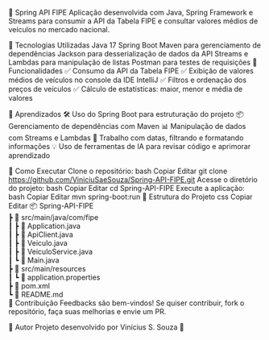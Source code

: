 🚀 Spring API FIPE
Aplicação desenvolvida com Java, Spring Framework e Streams para consumir a API da Tabela FIPE e consultar valores médios de veículos no mercado nacional.

📌 Tecnologias Utilizadas
Java 17
Spring Boot
Maven para gerenciamento de dependências
Jackson para desserialização de dados da API
Streams e Lambdas para manipulação de listas
Postman para testes de requisições
🔧 Funcionalidades
✅ Consumo da API da Tabela FIPE
✅ Exibição de valores médios de veículos no console da IDE IntelliJ
✅ Filtros e ordenação dos preços de veículos
✅ Cálculo de estatísticas: maior, menor e média de valores

📖 Aprendizados
🛠️ Uso do Spring Boot para estruturação do projeto
📦 Gerenciamento de dependências com Maven
📊 Manipulação de dados com Streams e Lambdas
📅 Trabalho com datas, filtrando e formatando informações
💡 Uso de ferramentas de IA para revisar código e aprimorar aprendizado

🚀 Como Executar
Clone o repositório:
bash
Copiar
Editar
git clone https://github.com/ViniciuSaeSouza/Spring-API-FIPE.git
Acesse o diretório do projeto:
bash
Copiar
Editar
cd Spring-API-FIPE
Execute a aplicação:
bash
Copiar
Editar
mvn spring-boot:run
📂 Estrutura do Projeto
css
Copiar
Editar
📦 Spring-API-FIPE  
 ┣ 📂 src/main/java/com/fipe  
 ┃ ┣ 📜 Application.java  
 ┃ ┣ 📜 ApiClient.java  
 ┃ ┣ 📜 Veiculo.java  
 ┃ ┣ 📜 VeiculoService.java  
 ┃ ┗ 📜 Main.java  
 ┣ 📂 src/main/resources  
 ┃ ┗ 📜 application.properties  
 ┣ 📜 pom.xml  
 ┗ 📜 README.md  
🤝 Contribuição
Feedbacks são bem-vindos! Se quiser contribuir, fork o repositório, faça suas melhorias e envie um PR.

📌 Autor
Projeto desenvolvido por Vinícius S. Souza 🚀
